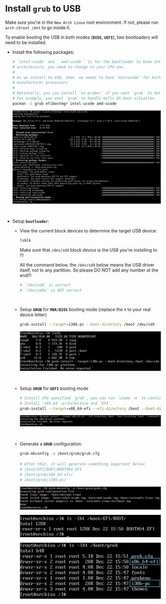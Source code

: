 # Install **`grub`** to USB

Make sure you're in the `New Arch Linux` root environment. If not, please run `arch-chroot /mnt` to go inside it.

To enable booting the USB in both modes (**`BIOS`**, **`UEFI`**), two bootloaders will need to be installed.

- Install the following packages:

    ```bash
    # `intel-ucode` and ` amd-ucode ` is for the bootloader to know Intel CPU
    # architecture, you need to change to your CPU one.
    #
    # As we install to USB, then  we needs to have `microcode` for both 
    # manufacturer processors
    #
    # Optionally, you can install `os-prober` if you want `grub` to detect exists OS.
    # For example, you want `grub` to handle multi OS boot situation.
    pacman -S grub efibootmgr intel-ucode amd-ucode
    ```

    ![30.png](./images/virtual-box-installation/30.png)

</br>

- Setup **`bootloader`**:

    -  View the current block devices to determine the target USB device:

        ```bash
        lsblk
        ```

        Make sure that `/dev/sdX` block device is the USB you're installing to !!!

        All the command below, the `/dev/sdX` below means the USB driver itself, not to any partition. So please DO NOT add any number at the end!!!

        ```bash
        # `/dev/sdX` is correct
        # `/dev/sdXn` is NOT correct
        ```

    </br>

    - Setup **`GRUB`** for **`MBR/BIOS`** booting mode (replace the `X` to your real device letter)
        
        ```bash
        grub-install --target=i386-pc --boot-directory /boot /dev/sdX
        ```

        ![31.png](./images/virtual-box-installation/31.png)

    </br>

    - Setup **`GRUB`** for **`UEFI`** booting mode

        ```bash
        # Install CPU specified `grub`, you can run `uname -m` to confirm your CPU architecture.
        # Install `x86_64` architecture and `EFI`.
        grub-install --target=x86_64-efi --efi-directory /boot --boot-directory /boot --removable
        ```

        ![32.png](./images/virtual-box-installation/32.png)

    </br>

    - Generate a **`GRUB`** configuration:

        ```bash
        grub-mkconfig -o /boot/grub/grub.cfg

        # After that, it will generate something important below:
        # /boot/EFI/BOOT/BOOTX64.EFI
        # /boot/grub/x86_64-efi/
        # /boot/grub/i386-pc/
        ```

        ![33.png](./images/virtual-box-installation/33.png)

        ![34.png](./images/virtual-box-installation/34.png)

        ![35.png](./images/virtual-box-installation/35.png)
